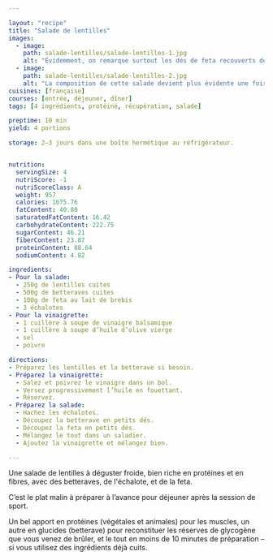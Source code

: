 ```yaml
---

layout: "recipe"
title: "Salade de lentilles"
images:
  - image:
    path: salade-lentilles/salade-lentilles-1.jpg
    alt: "Évidemment, on remarque surtout les dés de feta recouverts de vinaigrette, mais en y regardant bien on peut voir les lentilles et la betterave en-dessous."
  - image:
    path: salade-lentilles/salade-lentilles-2.jpg
    alt: "La composition de cette salade devient plus évidente une fois sur la fourchette/cuillère, avec de beaux morceaux de betterave cuite sur lesquels viennent s’agglomérer les lentilles cuites, et les dés de feta grecque."
cuisines: [française]
courses: [entrée, déjeuner, dîner]
tags: [4 ingrédients, protéiné, récupération, salade]

preptime: 10 min
yield: 4 portions

storage: 2–3 jours dans une boîte hermétique au réfrigérateur.


nutrition:
  servingSize: 4
  nutriScore: -1
  nutriScoreClass: A
  weight: 957
  calories: 1675.76
  fatContent: 40.80
  saturatedFatContent: 16.42
  carbohydrateContent: 222.75
  sugarContent: 46.21
  fiberContent: 23.87
  proteinContent: 88.64
  sodiumContent: 4.82

ingredients:
- Pour la salade:
  - 250g de lentilles cuites
  - 500g de betteraves cuites
  - 100g de feta au lait de brebis
  - 3 échalotes
- Pour la vinaigrette:
  - 1 cuillère à soupe de vinaigre balsamique
  - 1 cuillère à soupe d’huile d’olive vierge
  - sel
  - poivre

directions:
- Préparez les lentilles et la betterave si besoin.
- Préparez la vinaigrette:
  - Salez et poivrez le vinaigre dans un bol.
  - Versez progressivement l’huile en fouettant.
  - Réservez.
- Préparez la salade:
  - Hachez les échalotes.
  - Découpez la betterave en petits dés.
  - Découpez la feta en petits dés.
  - Mélangez le tout dans un saladier. 
  - Ajoutez la vinaigrette et mélangez bien.

---
```


Une salade de lentilles à déguster froide, bien riche en protéines et en fibres, avec des betteraves, de l'échalote, et de la feta.

C’est le plat malin à préparer à l’avance pour déjeuner après la session de sport. 

Un bel apport en protéines (végétales et animales) pour les muscles, un autre en glucides (betterave) pour reconstituer les réserves de glycogène que vous venez de brûler, et le tout en moins de 10 minutes de préparation – si vous utilisez des ingrédients déjà cuits.